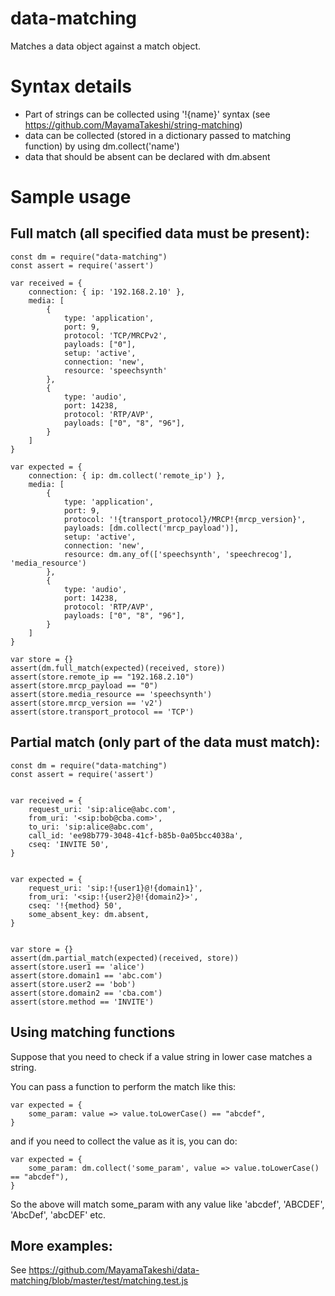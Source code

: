 # data-matching
Matches a data object against a match object.

# Syntax details
  - Part of strings can be collected using '!{name}' syntax (see https://github.com/MayamaTakeshi/string-matching)
  - data can be collected (stored in a dictionary passed to matching function) by using dm.collect('name')
  - data that should be absent can be declared with dm.absent

# Sample usage

## Full match (all specified data must be present):
```
const dm = require("data-matching")
const assert = require('assert')

var received = {
	connection: { ip: '192.168.2.10' },
	media: [
		{
			type: 'application',
			port: 9,
			protocol: 'TCP/MRCPv2',
			payloads: ["0"],
			setup: 'active',
			connection: 'new',
			resource: 'speechsynth'
		},
		{
			type: 'audio',
			port: 14238,
			protocol: 'RTP/AVP',
			payloads: ["0", "8", "96"],
		}
	]
}

var expected = {
	connection: { ip: dm.collect('remote_ip') },
	media: [
		{
			type: 'application',
			port: 9,
			protocol: '!{transport_protocol}/MRCP!{mrcp_version}',
			payloads: [dm.collect('mrcp_payload')],
			setup: 'active',
			connection: 'new',
			resource: dm.any_of(['speechsynth', 'speechrecog'], 'media_resource')
		},
		{
			type: 'audio',
			port: 14238,
			protocol: 'RTP/AVP',
			payloads: ["0", "8", "96"],
		}
	]
}

var store = {}
assert(dm.full_match(expected)(received, store))
assert(store.remote_ip == "192.168.2.10")
assert(store.mrcp_payload == "0")
assert(store.media_resource == 'speechsynth')
assert(store.mrcp_version == 'v2')
assert(store.transport_protocol == 'TCP')
```


## Partial match (only part of the data must match):
```
const dm = require("data-matching")
const assert = require('assert')


var received = {
	request_uri: 'sip:alice@abc.com',
	from_uri: '<sip:bob@cba.com>',
	to_uri: 'sip:alice@abc.com',
	call_id: 'ee98b779-3048-41cf-b85b-0a05bcc4038a',
	cseq: 'INVITE 50',
}


var expected = {
	request_uri: 'sip:!{user1}@!{domain1}',
	from_uri: '<sip:!{user2}@!{domain2}>',
	cseq: '!{method} 50',
	some_absent_key: dm.absent,
}


var store = {}
assert(dm.partial_match(expected)(received, store))
assert(store.user1 == 'alice')
assert(store.domain1 == 'abc.com')
assert(store.user2 == 'bob')
assert(store.domain2 == 'cba.com')
assert(store.method == 'INVITE')
```
## Using matching functions

Suppose that you need to check if a value string in lower case matches a string.

You can pass a function to perform the match like this:
```
var expected = {
    some_param: value => value.toLowerCase() == "abcdef",
}
```
and if you need to collect the value as it is, you can do:
```
var expected = {
    some_param: dm.collect('some_param', value => value.toLowerCase() == "abcdef"),
}
```

So the above will match some_param with any value like 'abcdef', 'ABCDEF', 'AbcDef', 'abcDEF' etc.

## More examples:

See https://github.com/MayamaTakeshi/data-matching/blob/master/test/matching.test.js

